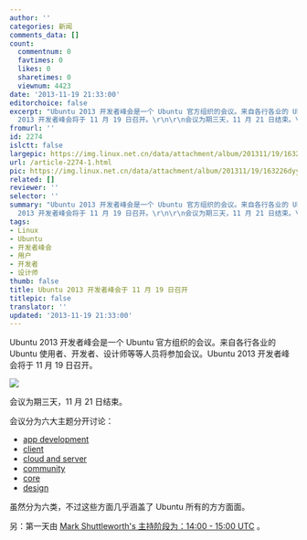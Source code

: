 ```yaml
---
author: ''
categories: 新闻
comments_data: []
count:
  commentnum: 0
  favtimes: 0
  likes: 0
  sharetimes: 0
  viewnum: 4423
date: '2013-11-19 21:33:00'
editorchoice: false
excerpt: "Ubuntu 2013 开发者峰会是一个 Ubuntu 官方组织的会议。来自各行各业的 Ubuntu 使用者、开发者、设计师等等人员将参加会议。Ubuntu
  2013 开发者峰会将于 11 月 19 日召开。\r\n\r\n会议为期三天，11 月 21 日结束。\r\n会议分 ..."
fromurl: ''
id: 2274
islctt: false
largepic: https://img.linux.net.cn/data/attachment/album/201311/19/163226dyyrd002hyq0jeey.png
url: /article-2274-1.html
pic: https://img.linux.net.cn/data/attachment/album/201311/19/163226dyyrd002hyq0jeey.png.thumb.jpg
related: []
reviewer: ''
selector: ''
summary: "Ubuntu 2013 开发者峰会是一个 Ubuntu 官方组织的会议。来自各行各业的 Ubuntu 使用者、开发者、设计师等等人员将参加会议。Ubuntu
  2013 开发者峰会将于 11 月 19 日召开。\r\n\r\n会议为期三天，11 月 21 日结束。\r\n会议分 ..."
tags:
- Linux
- Ubuntu
- 开发者峰会
- 用户
- 开发者
- 设计师
thumb: false
title: Ubuntu 2013 开发者峰会于 11 月 19 日召开
titlepic: false
translator: ''
updated: '2013-11-19 21:33:00'
---
```


Ubuntu 2013 开发者峰会是一个 Ubuntu 官方组织的会议。来自各行各业的 Ubuntu 使用者、开发者、设计师等等人员将参加会议。Ubuntu 2013 开发者峰会将于 11 月 19 日召开。


![](https://img.linux.net.cn/data/attachment/album/201311/19/163226dyyrd002hyq0jeey.png)


会议为期三天，11 月 21 日结束。


会议分为六大主题分开讨论：


* [app development](http://summit.ubuntu.com/uds-1311/track/appdev)
* [client](http://summit.ubuntu.com/uds-1311/track/client)
* [cloud and server](http://summit.ubuntu.com/uds-1311/track/servercloud)
* [community](http://summit.ubuntu.com/uds-1311/track/community)
* [core](http://summit.ubuntu.com/uds-1311/track/core)
* [design](http://summit.ubuntu.com/uds-1311/track/design)


虽然分为六类，不过这些方面几乎涵盖了 Ubuntu 所有的方方面面。


另：第一天由 [Mark Shuttleworth's 主持阶段为：14:00 - 15:00 UTC](http://summit.ubuntu.com/uds-1311/meeting/22027/intro-by-jono-bacon-keynote-by-mark-shuttleworth/) 。